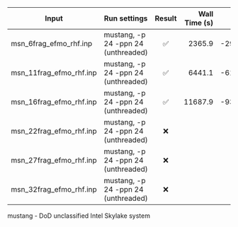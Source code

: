 |Input                  | Run settings | Result | Wall Time (s) | Total Energy (a.u.) | Comment |
|-----------------------| ------------ | :----: | ------------: | ------------------: | ------- |
|msn_6frag_efmo_rhf.inp | mustang, -p 24 -ppn 24 (unthreaded) | ✅ | 2365.9 | -29309.3535845458 | |
|msn_11frag_efmo_rhf.inp| mustang, -p 24 -ppn 24 (unthreaded) | ✅ | 6441.1 | -61634.3669236565 | |
|msn_16frag_efmo_rhf.inp| mustang, -p 24 -ppn 24 (unthreaded) | ✅ | 11687.9| -93332.4390167506 | |
|msn_22frag_efmo_rhf.inp| mustang, -p 24 -ppn 24 (unthreaded) | ❌ | | | Dipit Error |
|msn_27frag_efmo_rhf.inp| mustang, -p 24 -ppn 24 (unthreaded) | ❌ | | | Localization Error |
|msn_32frag_efmo_rhf.inp| mustang, -p 24 -ppn 24 (unthreaded) | ❌ | | | Localization Error |

mustang - DoD unclassified Intel Skylake system
